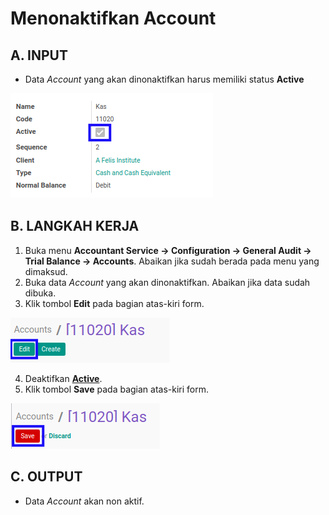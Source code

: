 # Menonaktifkan Account

## A. INPUT

* Data *Account* yang akan dinonaktifkan harus memiliki status **Active**

![](../../../img/account/status-active.png)

## B. LANGKAH KERJA

1. Buka menu **Accountant Service -> Configuration -> General Audit -> Trial Balance -> Accounts**. Abaikan jika sudah berada pada menu yang dimaksud.
2. Buka data *Account* yang akan dinonaktifkan. Abaikan jika data sudah dibuka.
3. Klik tombol **Edit** pada bagian atas-kiri form.

![](../../../img/account/tombol-edit.png)

4. Deaktifkan **[Active](./penjelasan.md#field-active)**.
5. Klik tombol **Save** pada bagian atas-kiri form.

![](../../../img/account/tombol-simpan-modifikasi.png)

## C. OUTPUT

* Data *Account* akan non aktif.
